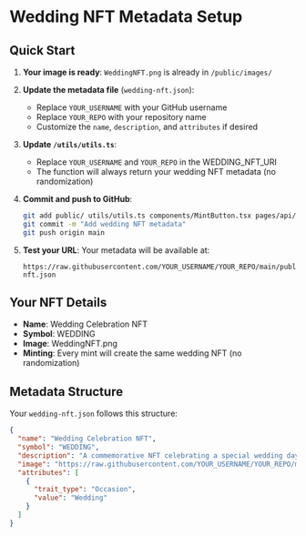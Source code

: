 # Wedding NFT Metadata Setup

## Quick Start

1. **Your image is ready**: `WeddingNFT.png` is already in `/public/images/`

2. **Update the metadata file** (`wedding-nft.json`):

   - Replace `YOUR_USERNAME` with your GitHub username
   - Replace `YOUR_REPO` with your repository name
   - Customize the `name`, `description`, and `attributes` if desired

3. **Update `/utils/utils.ts`**:

   - Replace `YOUR_USERNAME` and `YOUR_REPO` in the WEDDING_NFT_URI
   - The function will always return your wedding NFT metadata (no randomization)

4. **Commit and push to GitHub**:

   ```bash
   git add public/ utils/utils.ts components/MintButton.tsx pages/api/mintNft.ts
   git commit -m "Add wedding NFT metadata"
   git push origin main
   ```

5. **Test your URL**:
   Your metadata will be available at:
   ```
   https://raw.githubusercontent.com/YOUR_USERNAME/YOUR_REPO/main/public/metadata/wedding-nft.json
   ```

## Your NFT Details

- **Name**: Wedding Celebration NFT
- **Symbol**: WEDDING
- **Image**: WeddingNFT.png
- **Minting**: Every mint will create the same wedding NFT (no randomization)

## Metadata Structure

Your `wedding-nft.json` follows this structure:

```json
{
  "name": "Wedding Celebration NFT",
  "symbol": "WEDDING",
  "description": "A commemorative NFT celebrating a special wedding day",
  "image": "https://raw.githubusercontent.com/YOUR_USERNAME/YOUR_REPO/main/public/images/WeddingNFT.png",
  "attributes": [
    {
      "trait_type": "Occasion",
      "value": "Wedding"
    }
  ]
}
```
